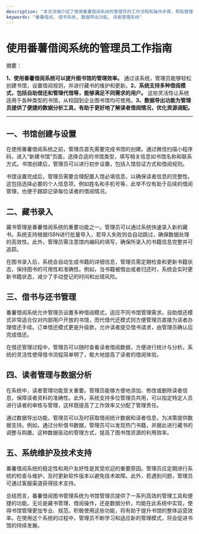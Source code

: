 ```yaml
---
description: "本文详细介绍了使用番薯借阅系统的管理员的工作流程和操作步骤，帮助管理员有效管理图书馆资源和读者借阅。"
keywords: "番薯借阅, 借书系统, 数据导出功能, 读者管理系统"
---
```

# 使用番薯借阅系统的管理员工作指南

摘要：

**1、使用番薯借阅系统可以提升图书馆的管理效率。** 通过该系统，管理员能够轻松创建书馆，设置借阅规则，并进行藏书的维护和更新。**2、系统支持多种借阅模式，包括自助借还和管理代借等，能够满足不同需求的用户。** 这些灵活性让系统适用于各种类型的书馆，从校园到企业图书馆均可使用。**3、数据导出功能为管理员提供了便捷的数据分析工具，有助于更好地了解读者借阅情况，优化资源调配。**

---

## 一、书馆创建与设置

在使用番薯借阅系统之前，管理员首先需要完成书馆的创建。通过微信扫描小程序码，进入“新建书馆”页面，选择合适的书馆类型，填写相关信息如书馆名称和联系方式。书馆创建后，管理员可以进行初步设置，包括入馆验证方式和借阅规则。

书馆设置完成后，管理员需要合理配置入馆必填信息，以确保读者信息的完整性。这包括选择必要的个人信息项，例如姓名和手机号等，此举不仅有助于后续的借阅管理，也便于跟踪记录每位读者的借阅情况。

## 二、藏书录入

藏书管理是番薯借阅系统的重要功能之一。管理员可以通过系统快速录入新的藏书。系统支持根据ISBN进行批量导入，若导入失败则会自动跳过，确保数据处理的高效性。此外，管理员需注意馆内编码的填写，确保所录入的书籍信息完整并可追踪。

在图书录入后，系统会自动生成书籍的详细信息，管理员需定期检查和更新书籍状态，保持图书的可用性和准确性。例如，当书籍被借出或者归还时，系统会实时更新书籍状态，减少了手动登记的时间和出错风险。

## 三、借书与还书管理

番薯借阅系统允许管理员设置多种借阅模式，适应不同书馆管理需求。自助借还模式非常适合仅对内部用户开放的书馆，而代借代还模式则方便管理员直接为读者办理借还手续。订单借还模式更是升级款，允许读者提交借书请求，由管理员确认后完成借还。

在借还管理过程中，管理员可以随时查看读者借阅数据，方便进行统计与分析。系统的灵活性使得借书流程简单明了，极大地提高了读者的借阅体验。

## 四、读者管理与数据分析

在系统中，读者管理功能至关重要。管理员能够方便地添加、修改或删除读者信息，保障读者资料的准确性。此外，系统支持多位管理员共用，可以指定特定人员进行读者的审核与管理，这样既提高了工作效率又分配了管理责任。

通过数据导出功能，管理员可以及时获取借阅统计数据和读者信息，为决策提供数据支持。例如，通过分析借书数据，管理员可以发现热门书籍，并据此进行藏书的调整与购置。这种数据驱动的管理方式，提高了图书馆资源的利用效率。

## 五、系统维护及技术支持

番薯借阅系统的稳定性和用户友好性是其受欢迎的重要原因。管理员应定期进行系统的检查与维护，及时更新软件版本以避免技术故障。此外，若遇到问题，管理员可通过客服渠道获得技术支持。

总结而言，番薯借阅图书管理系统为书馆管理员提供了一系列高效的管理工具和便捷的功能。无论是藏书管理、借阅操作，还是数据分析，均能在此系统中实现，使得书馆管理更加专业、规范。积极使用这些功能，将有助于提升书馆的整体运营效率。在使用这个系统的过程中，管理员不断学习和适应新的管理模式，将会促进书馆的持续发展。

